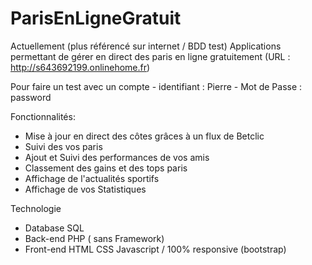 # ParisEnLigneGratuit
Actuellement (plus référencé sur internet / BDD test)
Applications permettant de gérer en direct des paris en ligne gratuitement (URL : http://s643692199.onlinehome.fr)


Pour faire un test avec un compte 
           - identifiant : Pierre 
           - Mot de Passe : password
                
                
Fonctionnalités:                
  - Mise à jour en direct des côtes grâces à un flux de Betclic
  - Suivi des vos paris
  - Ajout et Suivi des performances de vos amis
  - Classement des gains et des tops paris
  - Affichage de l'actualités sportifs 
  - Affichage de vos Statistiques
  
Technologie
  - Database SQL
  - Back-end PHP ( sans Framework)
  - Front-end HTML CSS Javascript / 100% responsive (bootstrap) 
